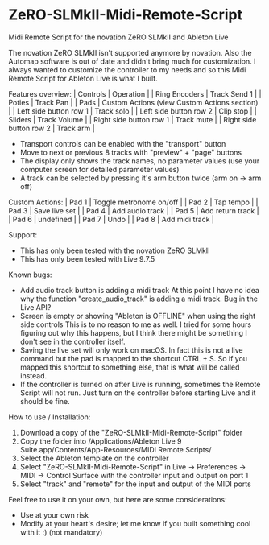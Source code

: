 # ZeRO-SLMkII-Midi-Remote-Script
Midi Remote Script for the novation ZeRO SLMkII and Ableton Live

The novation ZeRO SLMkII isn't supported anymore by novation. Also the Automap software is out of date and didn't bring much for customization.
I always wanted to customize the controller to my needs and so this Midi Remote Script for Ableton Live is what I built.

Features overview:
| Controls | Operation |
| Ring Encoders | Track Send 1 |
| Poties | Track Pan |
| Pads | Custom Actions (view Custom Actions section) |
| Left side button row 1 | Track solo |
| Left side button row 2 | Clip stop |
| Sliders | Track Volume  |
| Right side button row 1 | Track mute |
| Right side button row 2 | Track arm |

- Transport controls can be enabled with the "transport" button
- Move to next or previous 8 tracks with "preview" + "page" buttons
- The display only shows the track names, no parameter values (use your computer screen for detailed parameter values)
- A track can be selected by pressing it's arm button twice (arm on -> arm off)

Custom Actions:
| Pad 1 | Toggle metronome on/off |
| Pad 2 | Tap tempo |
| Pad 3 | Save live set |
| Pad 4 | Add audio track |
| Pad 5 | Add return track |
| Pad 6 | undefined |
| Pad 7 | Undo |
| Pad 8 | Add midi track |

Support:
- This has only been tested with the novation ZeRO SLMkII
- This has only been tested with Live 9.7.5

Known bugs:
- Add audio track button is adding a midi track
    At this point I have no idea why the function "create_audio_track" is adding a midi track. Bug in the Live API?
- Screen is empty or showing "Ableton is OFFLINE" when using the right side controls
    This is to no reason to me as well. I tried for some hours figuring out why this happens, but I think there might be something I don't see in the controller itself.
- Saving the live set will only work on macOS.
    In fact this is not a live command but the pad is mapped to the shortcut CTRL + S. So if you mapped this shortcut to something else, that is what will be called instead.
- If the controller is turned on after Live is running, sometimes the Remote Script will not run.
    Just turn on the controller before starting Live and it should be fine.

How to use / Installation:

1. Download a copy of the "ZeRO-SLMkII-Midi-Remote-Script" folder
2. Copy the folder into /Applications/Ableton Live 9 Suite.app/Contents/App-Resources/MIDI Remote Scripts/
3. Select the Ableton template on the controller
4. Select "ZeRO-SLMkII-Midi-Remote-Script" in Live -> Preferences -> MIDI -> Control Surface with the controller input and output on port 1
5. Select "track" and "remote" for the input and output of the MIDI ports

Feel free to use it on your own, but here are some considerations:
- Use at your own risk
- Modify at your heart's desire; let me know if you built something cool with it :) (not mandatory)